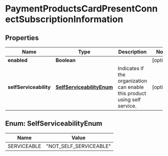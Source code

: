 
# PaymentProductsCardPresentConnectSubscriptionInformation

## Properties
Name | Type | Description | Notes
------------ | ------------- | ------------- | -------------
**enabled** | **Boolean** |  |  [optional]
**selfServiceability** | [**SelfServiceabilityEnum**](#SelfServiceabilityEnum) | Indicates if the organization can enable this product using self service. |  [optional]


<a name="SelfServiceabilityEnum"></a>
## Enum: SelfServiceabilityEnum
Name | Value
---- | -----
SERVICEABLE | &quot;NOT_SELF_SERVICEABLE&quot;



